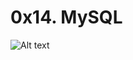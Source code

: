 # __0x14. MySQL__
![Alt text](https://s3.amazonaws.com/intranet-projects-files/holbertonschool-sysadmin_devops/280/KkrkDHT.png)
